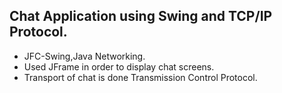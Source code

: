 ## Chat Application using Swing and TCP/IP Protocol.

* JFC-Swing,Java Networking.
* Used JFrame in order to display chat screens.
* Transport of chat is done Transmission Control Protocol.
